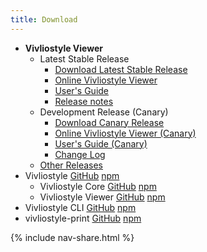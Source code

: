 ```yaml
---
title: Download
---
```


- **Vivliostyle Viewer**
  - Latest Stable Release
    - [Download Latest Stable Release](/downloads/vivliostyle-latest.zip)
    - [Online Vivliostyle Viewer](https://vivliostyle.github.io/vivliostyle.js/viewer/vivliostyle-viewer.html)
    - [User's Guide](https://vivliostyle.github.io/vivliostyle.js/docs/en/)
    - [Release notes](https://github.com/vivliostyle/vivliostyle/releases/latest)
  - Development Release (Canary)
    - [Download Canary Release](https://vivliostyle.now.sh/vivliostyle-canary.zip)
    - [Online Vivliostyle Viewer (Canary)](https://vivliostyle.now.sh/)
    - [User's Guide (Canary)](/docs/user-guide/)
    - [Change Log](https://github.com/vivliostyle/vivliostyle/tree/master/CHANGELOG.md)
  - [Other Releases](https://vivliostyle.github.io/)
- Vivliostyle [GitHub](https://github.com/vivliostyle/vivliostyle) [npm](https://www.npmjs.com/org/vivliostyle)
  - Vivliostyle Core [GitHub](https://github.com/vivliostyle/vivliostyle/tree/master/packages/core) [npm](https://www.npmjs.com/package/@vivliostyle/core)
  - Vivliostyle Viewer [GitHub](https://github.com/vivliostyle/vivliostyle/tree/master/packages/viewer/) [npm](https://www.npmjs.com/package/@vivliostyle/viewer/)
- Vivliostyle CLI [GitHub](https://github.com/vivliostyle/vivliostyle-cli) [npm](https://www.npmjs.com/package/vivliostyle-cli)
- vivliostyle-print [GitHub](https://github.com/vivliostyle/vivliostyle-print) [npm](https://www.npmjs.com/package/vivliostyle-print)

{% include nav-share.html %}
